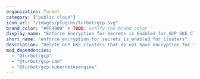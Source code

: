 ```yaml
---
organization: Turbot
category: ["public cloud"]
icon_url: "/images/plugins/turbot/gcp.svg"
brand_color: "#FF9900" # TODO: verify the brand_color
display_name: "Enforce Encryption for Secrets is Enabled for GCP GKE Clusters"
short_name: "enforce_encryption_for_secrets_is_enabled_for_clusters"
description: "Delete GCP GKE clusters that do not have encryption for secrets enabled."
mod_dependencies:
  - "@turbot/gcp"
  - "@turbot/gcp-iam"
  - "@turbot/gcp-kubernetesengine"
---
```

